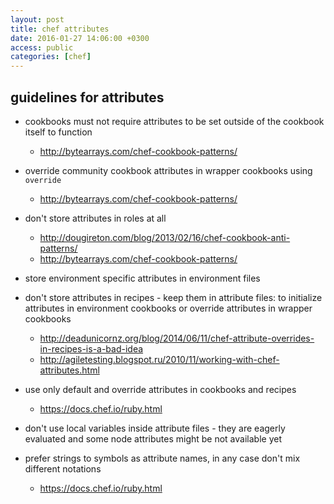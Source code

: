 ```yaml
---
layout: post
title: chef attributes
date: 2016-01-27 14:06:00 +0300
access: public
categories: [chef]
---
```


## guidelines for attributes

- cookbooks must not require attributes to be set outside of the cookbook itself to function

  - <http://bytearrays.com/chef-cookbook-patterns/>

- override community cookbook attributes in wrapper cookbooks using `override`

  - http://bytearrays.com/chef-cookbook-patterns/

- don't store attributes in roles at all

  - http://dougireton.com/blog/2013/02/16/chef-cookbook-anti-patterns/
  - http://bytearrays.com/chef-cookbook-patterns/

- store environment specific attributes in environment files

- don't store attributes in recipes - keep them in attribute files:
  to initialize attributes in environment cookbooks or
  override attributes in wrapper cookbooks

  - http://deadunicornz.org/blog/2014/06/11/chef-attribute-overrides-in-recipes-is-a-bad-idea
  - http://agiletesting.blogspot.ru/2010/11/working-with-chef-attributes.html

- use only default and override attributes in cookbooks and recipes

  - https://docs.chef.io/ruby.html

- don't use local variables inside attribute files - they are eagerly evaluated
  and some node attributes might be not available yet

- prefer strings to symbols as attribute names,
  in any case don't mix different notations

  - https://docs.chef.io/ruby.html
